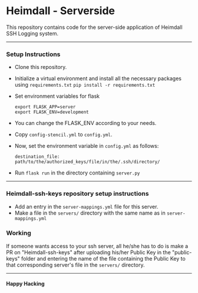 # Heimdall - Serverside

This repository contains code for the server-side application of Heimdall SSH Logging system.

---

### Setup Instructions

- Clone this repository.
- Initialize a virtual environment and install all the necessary packages using ```requirements.txt```
	```pip install -r requirements.txt```

- Set environment variables for flask
	```
	export FLASK_APP=server
	export FLASK_ENV=development
	```

- You can change the FLASK_ENV according to your needs.
- Copy ```config-stencil.yml``` to ```config.yml```.

- Now, set the environment variable in ```config.yml``` as follows:
	```
	destination_file: path/to/the/authorized_keys/file/in/the/.ssh/directory/
	```

- Run ```flask run``` in the directory containing ```server.py```

---

### Heimdall-ssh-keys repository setup instructions

- Add an entry in the ```server-mappings.yml``` file for this server.
- Make a file in the ```servers/``` directory with the same name as in ```server-mappings.yml```

### Working

If someone wants access to your ssh server, all he/she has to do is make a PR on "Heimdall-ssh-keys" after uploading his/her Public Key in the "public-keys" folder and entering the name of the file containing the Public Key to that corresponding server's file in the ```servers/``` directory.

---

#### Happy Hacking
